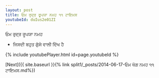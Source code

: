 ```yaml
---
layout: post
title: ਓਮ ਰੁਦ੍ਰ ਰੂਪਯਾ ਨਮਹ ੧੧ ਟਾਇਮਸ
youtubeId: duIus2e01ZI
---
```

 
 
 ਓਮ ਰੁਦ੍ਰ ਰੂਪਯਾ ਨਮਹ  
 
 -  ਜਿਸਦੀ ਬਹੁਤ ਗੁੱਸੇ ਵਾਲੀ ਦਿੱਖ ਹੈ 
 
  
 
  
 
 
 
 
 
 


{% include youtubePlayer.html id=page.youtubeId %}
 
[Next]({{ site.baseurl }}{% link  split1/_posts/2014-06-17-ਓਮ ਖੱਗ ਨਮਹ ੧੧ ਟਾਇਮਸ.md%})
 
